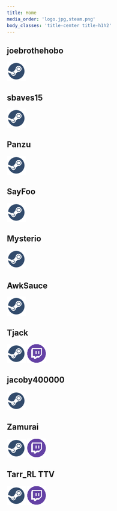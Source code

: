 ```yaml
---
title: Home
media_order: 'logo.jpg,steam.png'
body_classes: 'title-center title-h1h2'
---
```


## joebrothehobo
[![steam](./steam.png)](https://steamcommunity.com/id/joebrothehobo)

## sbaves15
[![steam](./steam.png)](https://steamcommunity.com/id/sbaves15)

## Panzu
[![steam](./steam.png)](https://steamcommunity.com/id/Panzukai)

## SayFoo
[![steam](./steam.png)](https://steamcommunity.com/id/brad104805)

## Mysterio
[![steam](./steam.png)](https://steamcommunity.com/id/therealandrewray)

## AwkSauce
[![steam](./steam.png)](https://steamcommunity.com/id/AwkSauce)

## Tjack
[![steam](./steam.png)](https://steamcommunity.com/id/tjacktv) [![twitch](./twitch.png)](https://www.twitch.tv/tjack)

## jacoby400000
[![steam](./steam.png)](https://steamcommunity.com/id/jacoby400000)

## Zamurai
[![steam](./steam.png)](https://steamcommunity.com/profiles/76561199032663170)
[![twitch](./twitch.png)](https://www.twitch.tv/zamurai_zack)


## Tarr_RL TTV
[![steam](./steam.png)](https://steamcommunity.com/profiles/76561198867024835)
[![twitch](./twitch.png)](https://www.twitch.tv/tarr_rl)
